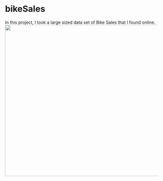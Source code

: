 # bikeSales

In this project, I took a large sized data set of Bike Sales that I found online. 
<img src="https://user-images.githubusercontent.com/44654955/170320563-c4fc0d45-ad2e-47c2-ba17-99b680dda6a9.png" width="800" height="500
                                                                                                                                     ">
